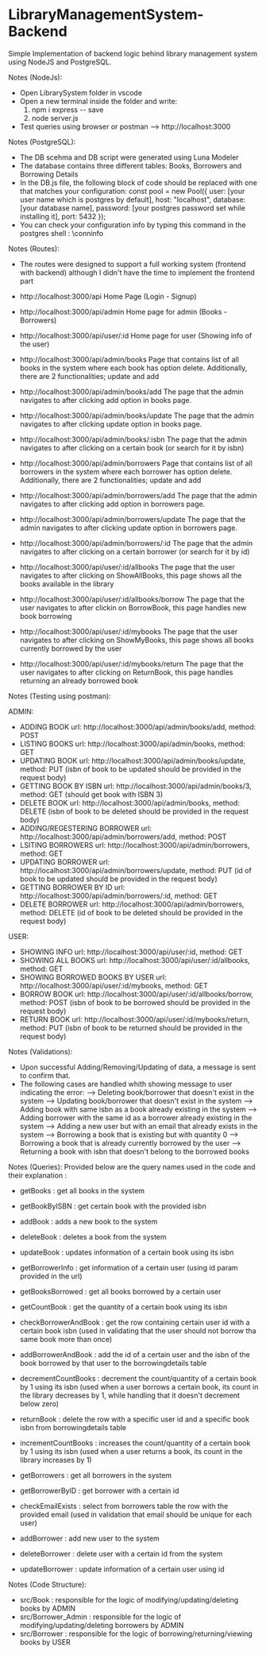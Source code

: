 # LibraryManagementSystem-Backend
Simple Implementation of backend logic behind library management system using NodeJS and PostgreSQL.

Notes (NodeJs):
- Open LibrarySystem folder in vscode
- Open a new terminal inside the folder and write:
  1) npm i express -- save
  2) node server.js
- Test queries using browser or postman --> http://localhost:3000

Notes (PostgreSQL):
- The DB scehma and DB script were generated using Luna Modeler
- The database contains three different tables: Books, Borrowers and Borrowing Details
- In the DB.js file, the following block of code should be replaced with one that matches your configuration:
  const pool = new Pool({
   user: [your user name which is postgres by default],
   host: "localhost",
    database: [your database name],
    password: [your postgres password set while installing it],
    port: 5432
     });
- You can check your configuration info by typing this command in the postgres shell : \conninfo

Notes (Routes):
- The routes were designed to support a full working system (frontend with backend) although I didn't have the time to implement the frontend part
  
- http://localhost:3000/api                                 Home Page (Login - Signup)
- http://localhost:3000/api/admin                           Home page for admin (Books - Borrowers)
- http://localhost:3000/api/user/:id                        Home page for user (Showing info of the user)
  
- http://localhost:3000/api/admin/books                     Page that contains list of all books in the system where each book has option delete. Additionally, there are 2                                                                      functionalities; update and add
- http://localhost:3000/api/admin/books/add                 The page that the admin navigates to after clicking add option in books page.
- http://localhost:3000/api/admin/books/update              The page that the admin navigates to after clicking update option in books page.
- http://localhost:3000/api/admin/books/:isbn               The page that the admin navigates to after clicking on a certain book (or search for it by isbn)
  
- http://localhost:3000/api/admin/borrowers                 Page that contains list of all borrowers in the system where each borrower has option delete. Additionally, there are 2                                                              functionalities; update and add
- http://localhost:3000/api/admin/borrowers/add             The page that the admin navigates to after clicking add option in borrowers page.
- http://localhost:3000/api/admin/borrowers/update          The page that the admin navigates to after clicking update option in borrowers page.
- http://localhost:3000/api/admin/borrowers/:id             The page that the admin navigates to after clicking on a certain borrower (or search for it by id)

- http://localhost:3000/api/user/:id/allbooks               The page that the user navigates to after clicking on ShowAllBooks, this page shows all the books available in the                                                                   library
- http://localhost:3000/api/user/:id/allbooks/borrow        The page that the user navigates to after clickin on BorrowBook, this page handles new book borrowing
- http://localhost:3000/api/user/:id/mybooks                The page that the user navigates to after clicking on ShowMyBooks, this page shows all books currently borrowed by the                                                               user
- http://localhost:3000/api/user/:id/mybooks/return         The page that the user navigates to after clicking on ReturnBook, this page handles returning an already borrowed book


Notes (Testing using postman):

ADMIN:
- ADDING BOOK 
url: http://localhost:3000/api/admin/books/add, method: POST
- LISTING BOOKS 
url: http://localhost:3000/api/admin/books, method: GET
- UPDATING BOOK 
url: http://localhost:3000/api/admin/books/update, method: PUT (isbn of book to be updated should be provided in the request body)
- GETTING BOOK BY ISBN 
url: http://localhost:3000/api/admin/books/3, method: GET (should get book with ISBN 3)
- DELETE BOOK 
url: http://localhost:3000/api/admin/books, method: DELETE (isbn of book to be deleted should be provided in the request body)
- ADDING/REGESTERING BORROWER
url: http://localhost:3000/api/admin/borrowers/add, method: POST
- LSITING BORROWERS 
url: http://localhost:3000/api/admin/borrowers, method: GET
- UPDATING BORROWER 
url: http://localhost:3000/api/admin/borrowers/update, method: PUT (id of book to be updated should be provided in the request body)
- GETTING BORROWER BY ID 
url: http://localhost:3000/api/admin/borrowers/:id, method: GET
- DELETE BORROWER
url: http://localhost:3000/api/admin/borrowers, method: DELETE (id of book to be deleted should be provided in the request body)

USER:
- SHOWING INFO 
url: http://localhost:3000/api/user/:id, method: GET
- SHOWING ALL BOOKS 
url: http://localhost:3000/api/user/:id/allbooks, method: GET
- SHOWING BORROWED BOOKS BY USER 
url: http://localhost:3000/api/user/:id/mybooks, method: GET
- BORROW BOOK 
url: http://localhost:3000/api/user/:id/allbooks/borrow, method: POST (isbn of book to be borrowed should be provided in the request body)
- RETURN BOOK 
url: http://localhost:3000/api/user/:id/mybooks/return, method: PUT (isbn of book to be returned should be provided in the request body)


Notes (Validations):
- Upon successful Adding/Removing/Updating of data, a message is sent to confirm that.
- The following cases are handled whith showing message to user indicating the error:
--> Deleting book/borrower that doesn't exist in the system
--> Updating book/borrower that doesn't exist in the system
--> Adding book with same isbn as a book already existing in the system
--> Adding borrower with the same id as a borrower already existing in the system
--> Adding a new user but with an email that already exists in the system
--> Borrowing a book that is existing but with quantity 0
--> Borrowing a book that is already currently borrowed by the user
--> Returning a book with isbn that doesn't belong to the borrowed books


Notes (Queries):
Provided below are the query names used in the code and their explanation :
- getBooks : get all books in the system
- getBookByISBN : get certain book with the provided isbn
- addBook : adds a new book to the system 
- deleteBook : deletes a book from the system
- updateBook : updates information of a certain book using its isbn
  
- getBorrowerInfo : get information of a certain user (using id param provided in the url)
- getBooksBorrowed : get all books borrowed by a certain user
- getCountBook : get the quantity of a certain book using its isbn
- checkBorrowerAndBook : get the row containing certain user id with a certain book isbn (used in validating that the user should not borrow tha same book more than once)
- addBorrowerAndBook : add the id of a certain user and the isbn of the book borrowed by that user to the borrowingdetails table
- decrementCountBooks : decrement the count/quantity of a certain book by 1 using its isbn (used when a user borrows a certain book, its count in the library decreases by 1, while                          handling that it doesn't decrement below zero)
- returnBook : delete the row with a specific user id and a specific book isbn from borrowingdetails table
- incrementCountBooks : increases the count/quantity of a certain book by 1 using its isbn (used when a user returns a book, its count in the library increases by 1)
  
- getBorrowers : get all borrowers in the system
- getBorrowerByID : get borrower with a certain id
- checkEmailExists : select from borrowers table the row with the provided email (used in validation that email should be unique for each user)
- addBorrower : add new user to the system
- deleteBorrower : delete user with a certain id from the system
- updateBorrower : update information of a certain user using id

Notes (Code Structure):
- src/Book           :   responsible for the logic of modifying/updating/deleting books by ADMIN
- src/Borrower_Admin :   responsible for the logic of modifying/updating/deleting borrowers by ADMIN
- src/Borrower       :   responsible for the logic of borrowing/returning/viewing books by USER
